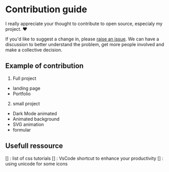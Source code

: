 # Contribution guide

I really appreciate your thought to contribute to open source, especialy my project. :heart:

If you'd like to suggest a change in, please [raise an issue](https://github.com/firstcontributions/Daily-UI/issues/new). We can have a discussion to better understand the problem, get more people involved and make a collective decision.

## Example of contribution

1. Full project

- landing page
- Portfolio

2. small project

- Dark Mode animated
- Animated background
- SVG animation
- formular

## Usefull ressource

[] : list of css tutorials
[] : VsCode shortcut to enhance your productivity
[] : using unicode for some icons